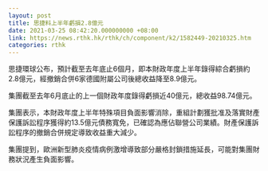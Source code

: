 ```yaml
---
layout: post
title: 思捷料上半年虧損2.8億元
date: 2021-03-25 08:42:20.000000000 +08:00
link: https://news.rthk.hk/rthk/ch/component/k2/1582449-20210325.htm
categories: rthk
---
```


思捷環球公布，預計截至去年底止6個月，即本財政年度上半年錄得綜合虧損約2.8億元，經撤銷合併6家德國附屬公司後總收益降至8.9億元。

集團截至去年6月底止的上一個財政年度錄得虧損近40億元，總收益98.74億元。

集團表示，本財政年度上半年特殊項目負面影響消除，重組計劃獲批准及落實財產保護訴訟程序獲得約13.5億元債務寬免，已確認為應佔聯營公司業績。財產保護訴訟程序的撤銷合併規定導致收益重大減少。

集團提到，歐洲新型肺炎疫情病例激增導致部分嚴格封鎖措施延長，可能對集團財務狀況產生負面影響。
